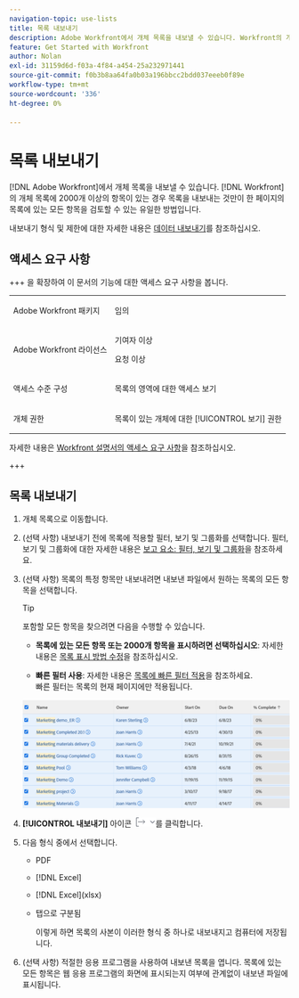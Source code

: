 ```yaml
---
navigation-topic: use-lists
title: 목록 내보내기
description: Adobe Workfront에서 개체 목록을 내보낼 수 있습니다. Workfront의 개체 목록에 2000개가 넘는 항목이 포함되어 있는 경우 목록을 내보내는 것이 한 페이지에서 목록의 모든 항목을 검토할 수 있는 유일한 방법입니다.
feature: Get Started with Workfront
author: Nolan
exl-id: 31159d6d-f03a-4f84-a454-25a232971441
source-git-commit: f0b3b8aa64fa0b03a196bbcc2bdd037eeeb0f89e
workflow-type: tm+mt
source-wordcount: '336'
ht-degree: 0%

---
```


# 목록 내보내기

<!--Audited: 11/2024-->

[!DNL Adobe Workfront]에서 개체 목록을 내보낼 수 있습니다. [!DNL Workfront]의 개체 목록에 2000개 이상의 항목이 있는 경우 목록을 내보내는 것만이 한 페이지의 목록에 있는 모든 항목을 검토할 수 있는 유일한 방법입니다.

내보내기 형식 및 제한에 대한 자세한 내용은 [데이터 내보내기](../../../reports-and-dashboards/reports/creating-and-managing-reports/export-data.md)를 참조하십시오.

## 액세스 요구 사항

+++ 을 확장하여 이 문서의 기능에 대한 액세스 요구 사항을 봅니다. 

<table style="table-layout:auto"> 
 <col> 
 <col> 
 <tbody> 
  <tr> 
   <td role="rowheader">Adobe Workfront 패키지</td> 
   <td> <p>임의</p> </td> 
  </tr> 
  <tr> 
   <td role="rowheader">Adobe Workfront 라이선스</td> 
   <td> 
   <p>기여자 이상 </p>
   <p>요청 이상</p>
   </td> 
  </tr> 
  <tr> 
   <td role="rowheader">액세스 수준 구성</td> 
   <td> <p>목록의 영역에 대한 액세스 보기</p></td> 
  </tr> 
  <tr> 
   <td role="rowheader">개체 권한</td> 
   <td> <p>목록이 있는 개체에 대한 [!UICONTROL 보기] 권한</p>  </td> 
  </tr> 
 </tbody> 
</table>

자세한 내용은 [Workfront 설명서의 액세스 요구 사항](/help/quicksilver/administration-and-setup/add-users/access-levels-and-object-permissions/access-level-requirements-in-documentation.md)을 참조하십시오.

+++

## 목록 내보내기

1. 개체 목록으로 이동합니다.
1. (선택 사항) 내보내기 전에 목록에 적용할 필터, 보기 및 그룹화를 선택합니다.
필터, 보기 및 그룹화에 대한 자세한 내용은 [보고 요소: 필터, 보기 및 그룹화](../../../reports-and-dashboards/reports/reporting-elements/reporting-elements-filters-views-groupings.md)을 참조하세요.

1. (선택 사항) 목록의 특정 항목만 내보내려면 내보낸 파일에서 원하는 목록의 모든 항목을 선택합니다.

   >[!TIP]
   >
   >포함할 모든 항목을 찾으려면 다음을 수행할 수 있습니다.
   >
   >   
   >   
   >   * **목록에 있는 모든 항목 또는 2000개 항목을 표시하려면 선택하십시오**: 자세한 내용은 [목록 표시 방법 수정](../../../workfront-basics/navigate-workfront/use-lists/modify-list-display.md)을 참조하십시오.
   >   
   >   * **빠른 필터 사용**: 자세한 내용은 [목록에 빠른 필터 적용](../../../workfront-basics/navigate-workfront/use-lists/apply-quick-filter-list.md)을 참조하세요.\
   >     빠른 필터는 목록의 현재 페이지에만 적용됩니다.


   ![select_all_projects_with_highlight__1_.png](assets/select-all-projects-with-highlight--1--350x173.png)

1. **[!UICONTROL 내보내기]** 아이콘 ![내보내기](assets/export.png)를 클릭합니다.

1. 다음 형식 중에서 선택합니다.

   * PDF
   * [!DNL Excel]
   * [!DNL Excel]&#x200B;(xlsx)
   * 탭으로 구분됨

     이렇게 하면 목록의 사본이 이러한 형식 중 하나로 내보내지고 컴퓨터에 저장됩니다.

1. (선택 사항) 적절한 응용 프로그램을 사용하여 내보낸 목록을 엽니다.
목록에 있는 모든 항목은 웹 응용 프로그램의 화면에 표시되는지 여부에 관계없이 내보낸 파일에 표시됩니다.
